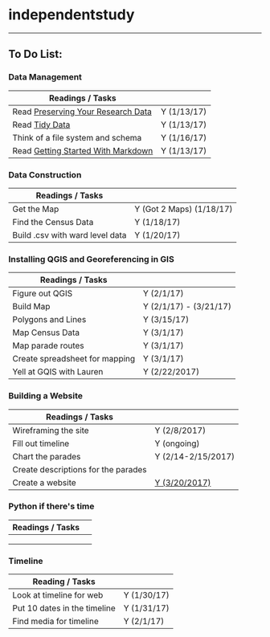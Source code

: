 # independentstudy
***

## To Do List:

### Data Management

| Readings / Tasks | | 
| -------- | ----------- |
| Read [Preserving Your Research Data][1] | Y (1/13/17)|
| Read [Tidy Data][2] | Y (1/13/17)| 
| Think of a file system and schema | Y (1/16/17)|
| Read [Getting Started With Markdown][3] | Y (1/13/17)|

 
### Data Construction

| Readings / Tasks | | 
| ---------------- | --- |
| Get the Map | Y (Got 2 Maps) (1/18/17)| 
| Find the Census Data | Y (1/18/17)|
| Build .csv with ward level data | Y (1/20/17)|


### Installing QGIS and Georeferencing in GIS

| Readings / Tasks | | 
| ---------------- | --- |
| Figure out QGIS | Y (2/1/17) | 
| Build Map | Y (2/1/17) - (3/21/17) |
| Polygons and Lines | Y (3/15/17) |
| Map Census Data | Y (3/1/17) |
| Map parade routes | Y (3/1/17) | 
| Create spreadsheet for mapping | Y (3/1/17) |
| Yell at GQIS with Lauren | Y (2/22/2017) |


### Building a Website

| Readings / Tasks | | 
| ---------------- | --- |
| Wireframing the site | Y (2/8/2017) | 
| Fill out timeline | Y (ongoing) |
| Chart the parades | Y (2/14-2/15/2017) |
| Create descriptions for the parades | | 
| Create a website | [Y (3/20/2017)][4] |


### Python if there's time

| Readings / Tasks | | 
| ---------------- | --- |
| | | 
| | |
| | |

### Timeline
| Reading / Tasks | |
| --------------- | --- |
| Look at timeline for web | Y (1/30/17) |
| Put 10 dates in the timeline | Y (1/31/17) |
| Find media for timeline | Y (2/1/17)|


[1]: http://programminghistorian.org/lessons/preserving-your-research-data
[2]: http://vita.had.co.nz/papers/tidy-data.pdf
[3]: http://programminghistorian.org/lessons/getting-started-with-markdown
[4]: https://paradinginthestreet.wordpress.com/
